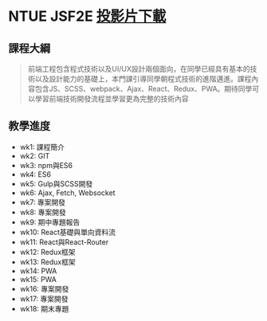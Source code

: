 # NTUE JSF2E [投影片下載](https://drive.google.com/drive/folders/1JTKKmR3B2vHdqSG-RRDbbARbsO6dMGvr?usp=sharing) 

## 課程大綱
>前端工程包含程式技術以及UI/UX設計兩個面向，在同學已經具有基本的技術以及設計能力的基礎上，本門課引導同學朝程式技術的進階邁進。課程內容包含JS、SCSS、webpack、Ajax、React、Redux、PWA。期待同學可以學習前端技術開發流程並學習更為完整的技術內容


## 教學進度
- wk1: 課程簡介
- wk2: GIT
- wk3: npm與ES6
- wk4: ES6
- wk5: Gulp與SCSS開發
- wk6: Ajax, Fetch, Websocket
- wk7: 專案開發
- wk8: 專案開發
- wk9: 期中專題報告
- wk10: React基礎與單向資料流
- wk11: React與React-Router
- wk12: Redux框架
- wk13: Redux框架
- wk14: PWA
- wk15: PWA
- wk16: 專案開發
- wk17: 專案開發
- wk18: 期末專題

